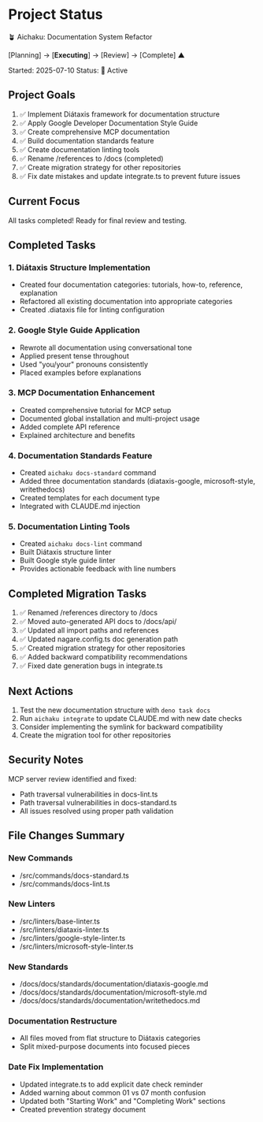 # Project Status

🪴 Aichaku: Documentation System Refactor

[Planning] → [**Executing**] → [Review] → [Complete] ▲

Started: 2025-07-10 Status: 🌿 Active

## Project Goals

1. ✅ Implement Diátaxis framework for documentation structure
2. ✅ Apply Google Developer Documentation Style Guide
3. ✅ Create comprehensive MCP documentation
4. ✅ Build documentation standards feature
5. ✅ Create documentation linting tools
6. ✅ Rename /references to /docs (completed)
7. ✅ Create migration strategy for other repositories
8. ✅ Fix date mistakes and update integrate.ts to prevent future issues

## Current Focus

All tasks completed! Ready for final review and testing.

## Completed Tasks

### 1. Diátaxis Structure Implementation

- Created four documentation categories: tutorials, how-to, reference,
  explanation
- Refactored all existing documentation into appropriate categories
- Created .diataxis file for linting configuration

### 2. Google Style Guide Application

- Rewrote all documentation using conversational tone
- Applied present tense throughout
- Used "you/your" pronouns consistently
- Placed examples before explanations

### 3. MCP Documentation Enhancement

- Created comprehensive tutorial for MCP setup
- Documented global installation and multi-project usage
- Added complete API reference
- Explained architecture and benefits

### 4. Documentation Standards Feature

- Created `aichaku docs-standard` command
- Added three documentation standards (diataxis-google, microsoft-style,
  writethedocs)
- Created templates for each document type
- Integrated with CLAUDE.md injection

### 5. Documentation Linting Tools

- Created `aichaku docs-lint` command
- Built Diátaxis structure linter
- Built Google style guide linter
- Provides actionable feedback with line numbers

## Completed Migration Tasks

1. ✅ Renamed /references directory to /docs
2. ✅ Moved auto-generated API docs to /docs/api/
3. ✅ Updated all import paths and references
4. ✅ Updated nagare.config.ts doc generation path
5. ✅ Created migration strategy for other repositories
6. ✅ Added backward compatibility recommendations
7. ✅ Fixed date generation bugs in integrate.ts

## Next Actions

1. Test the new documentation structure with `deno task docs`
2. Run `aichaku integrate` to update CLAUDE.md with new date checks
3. Consider implementing the symlink for backward compatibility
4. Create the migration tool for other repositories

## Security Notes

MCP server review identified and fixed:

- Path traversal vulnerabilities in docs-lint.ts
- Path traversal vulnerabilities in docs-standard.ts
- All issues resolved using proper path validation

## File Changes Summary

### New Commands

- /src/commands/docs-standard.ts
- /src/commands/docs-lint.ts

### New Linters

- /src/linters/base-linter.ts
- /src/linters/diataxis-linter.ts
- /src/linters/google-style-linter.ts
- /src/linters/microsoft-style-linter.ts

### New Standards

- /docs/docs/standards/documentation/diataxis-google.md
- /docs/docs/standards/documentation/microsoft-style.md
- /docs/docs/standards/documentation/writethedocs.md

### Documentation Restructure

- All files moved from flat structure to Diátaxis categories
- Split mixed-purpose documents into focused pieces

### Date Fix Implementation

- Updated integrate.ts to add explicit date check reminder
- Added warning about common 01 vs 07 month confusion
- Updated both "Starting Work" and "Completing Work" sections
- Created prevention strategy document
